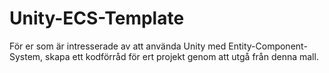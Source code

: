 # Unity-ECS-Template
För er som är intresserade av att använda Unity med Entity-Component-System, skapa ett kodförråd för ert projekt genom att utgå från denna mall.
